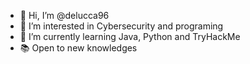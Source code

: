- 👋 Hi, I’m @delucca96
- 👀 I’m interested in Cybersecurity and programing
- 🌱 I’m currently learning Java, Python and TryHackMe
- 📚 Open to new knowledges
<!---
delucca96/delucca96 is a ✨ special ✨ repository because its `README.md` (this file) appears on your GitHub profile.
You can click the Preview link to take a look at your changes.
--->
